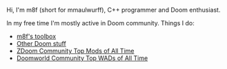 Hi, I'm m8f (short for mmaulwurff), C++ programmer and Doom enthusiast.

In my free time I'm mostly active in Doom community. Things I do:

* [m8f's toolbox](https://mmaulwurff.github.io/pages/toolbox)
* [Other Doom stuff](https://mmaulwurff.github.io/pages/stuff)
* [ZDoom Community Top Mods of All Time](https://forum.zdoom.org/viewtopic.php?f=4&t=60112#p1048497)
* [Doomworld Community Top WADs of All Time](https://www.doomworld.com/forum/topic/109654-%E2%AC%86%EF%B8%8F-doomworld-community-top-wads-of-all-time-resurrected/)
